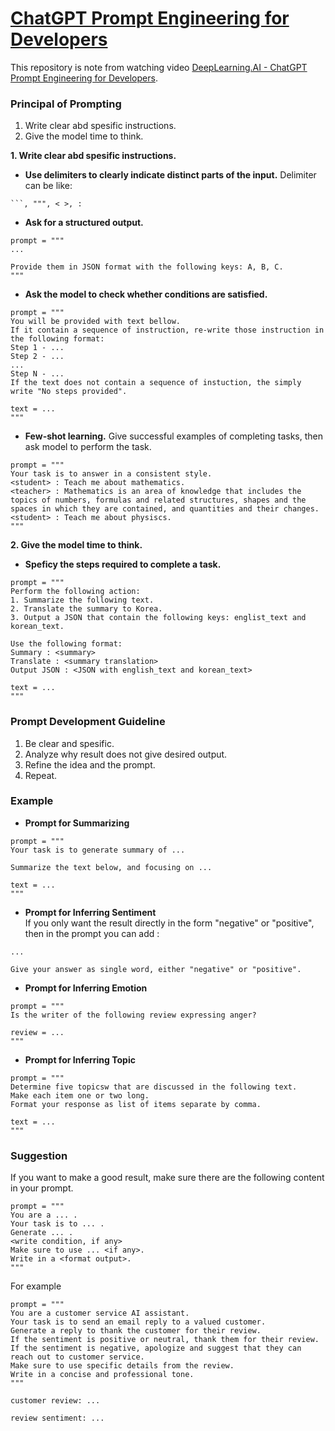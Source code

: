 # [ChatGPT Prompt Engineering for Developers](https://learn.deeplearning.ai/courses/chatgpt-prompt-eng/)

This repository is note from watching video [DeepLearning.AI - ChatGPT Prompt Engineering for Developers](https://learn.deeplearning.ai/courses/chatgpt-prompt-eng/).


### Principal of Prompting
1. Write clear abd spesific instructions.
2. Give the model time to think.

**1. Write clear abd spesific instructions.**
+ **Use delimiters to clearly indicate distinct parts of the input.** Delimiter can be like: 
```
```, """, < >, :
```
+ **Ask for a structured output.** 
```
prompt = """
...

Provide them in JSON format with the following keys: A, B, C.
"""
```
+ **Ask the model to check whether conditions are satisfied.**
```
prompt = """
You will be provided with text bellow. 
If it contain a sequence of instruction, re-write those instruction in the following format:
Step 1 - ...
Step 2 - ...
...
Step N - ...
If the text does not contain a sequence of instuction, the simply write "No steps provided".

text = ...
"""
```
+ **Few-shot learning.** Give successful examples of completing tasks, then ask model to perform the task. 
```
prompt = """
Your task is to answer in a consistent style.
<student> : Teach me about mathematics.
<teacher> : Mathematics is an area of knowledge that includes the topics of numbers, formulas and related structures, shapes and the spaces in which they are contained, and quantities and their changes. 
<student> : Teach me about physiscs. 
"""
```

**2. Give the model time to think.**
+ **Speficy the steps required to complete a task.**
```
prompt = """
Perform the following action:
1. Summarize the following text.
2. Translate the summary to Korea.
3. Output a JSON that contain the following keys: englist_text and korean_text.

Use the following format:
Summary : <summary>
Translate : <summary translation>
Output JSON : <JSON with english_text and korean_text>

text = ...
"""
```

### Prompt Development Guideline
1. Be clear and spesific.
2. Analyze why result does not give desired output.
3. Refine the idea and the prompt.
4. Repeat.

### Example 
+ **Prompt for Summarizing**
```
prompt = """
Your task is to generate summary of ...

Summarize the text below, and focusing on ...

text = ...
"""
```

+ **Prompt for Inferring Sentiment** \
If you only want the result directly in the form "negative" or "positive", then in the prompt you can add :
```
...

Give your answer as single word, either "negative" or "positive".
```

+ **Prompt for Inferring Emotion** 
```
prompt = """
Is the writer of the following review expressing anger?

review = ...
"""
```

+ **Prompt for Inferring Topic** 
```
prompt = """
Determine five topicsw that are discussed in the following text. 
Make each item one or two long.
Format your response as list of items separate by comma.

text = ...
"""
```

### Suggestion
If you want to make a good result, make sure there are the following content in your prompt.
```
prompt = """
You are a ... .
Your task is to ... .
Generate ... .
<write condition, if any>
Make sure to use ... <if any>.
Write in a <format output>.
"""
```
For example
```
prompt = """
You are a customer service AI assistant.
Your task is to send an email reply to a valued customer.
Generate a reply to thank the customer for their review.
If the sentiment is positive or neutral, thank them for their review. If the sentiment is negative, apologize and suggest that they can reach out to customer service. 
Make sure to use specific details from the review.
Write in a concise and professional tone.
"""

customer review: ...

review sentiment: ...
```

